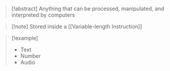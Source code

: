 >[!abstract] Anything that can be processed, manipulated, and interpreted by computers

>[!note] Stored inside a [[Variable-length Instruction]]

>[!example]
>- Text
>- Number
>- Audio